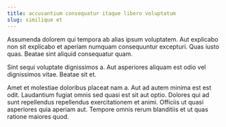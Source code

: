 ```yaml
---
title: accusantium consequatur itaque libero voluptatum
slug: similique et
---
```


Assumenda dolorem qui tempora ab alias ipsum voluptatem. Aut explicabo non sit explicabo et aperiam numquam consequuntur excepturi. Quas iusto quas. Beatae sint aliquid consequatur quam.

Sint sequi voluptate dignissimos a. Aut asperiores aliquam est odio vel dignissimos vitae. Beatae sit et.

Amet et molestiae doloribus placeat nam a. Aut ad autem minima est est odit. Laudantium fugiat omnis sed quasi est sit aut optio. Dolores qui ad sunt repellendus repellendus exercitationem et animi. Officiis ut quasi asperiores quia aperiam aut. Tempore omnis rerum blanditiis et ut quas ratione maiores quod.
